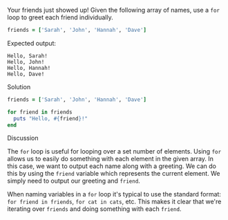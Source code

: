 Your friends just showed up! Given the following array of names, use a `for` loop to greet each friend individually.

```ruby
friends = ['Sarah', 'John', 'Hannah', 'Dave']
```

Expected output:

```
Hello, Sarah!
Hello, John!
Hello, Hannah!
Hello, Dave!
```

Solution

```ruby
friends = ['Sarah', 'John', 'Hannah', 'Dave']

for friend in friends
  puts "Hello, #{friend}!"
end
```

Discussion

The `for` loop is useful for looping over a set number of elements. Using `for` allows us to easily do something with each element in the given array. In this case, we want to output each name along with a greeting. We can do this by using the `friend` variable which represents the current element. We simply need to output our greeting and `friend`.

When naming variables in a `for` loop it's typical to use the standard format: `for friend in friends`, `for cat in cats`, etc. This makes it clear that we're iterating over `friends` and doing something with each `friend`.
